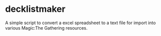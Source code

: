 # decklistmaker

A simple script to convert a excel spreadsheet to a text file for import into various Magic:The Gathering resources.
